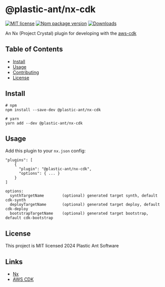 # @plastic-ant/nx-cdk

[![MIT license](https://img.shields.io/badge/License-MIT-blue.svg)](https://lbesson.mit-license.org/)
[![Npm package version](https://badgen.net/npm/v/@plastic-ant/nx-cdk)](https://npmjs.com/package/@plastic-ant/nx-cdk)
[![Downloads](https://img.shields.io/npm/dm/@plastic-ant/nx-cdk.svg)](https://npmjs.com/package/@plastic-ant/nx-cdk)

An Nx (Project Crystal) plugin for developing with the [aws-cdk](https://docs.aws.amazon.com/cdk/latest/guide/home.html)

## Table of Contents

- [Install](#install)
- [Usage](#usage)
- [Contributing](#contributing)
- [License](#license)

## Install

```shell
# npm
npm install --save-dev @plastic-ant/nx-cdk

# yarn
yarn add --dev @plastic-ant/nx-cdk
```

## Usage

Add this plugin to your `nx.json` config:

```
"plugins": [
    {
      "plugin": "@plastic-ant/nx-cdk",
      "options": { ... }
    }
]
```

```
options:
  synthTargetName        (optional) generated target synth, default cdk-synth
  deployTargetName       (optional) generated target deploy, default cdk-deploy
  bootstrapTargetName    (optional) generated target bootstrap, default cdk-bootstrap
```

## License

This project is MIT licensed 2024 Plastic Ant Software

## Links

- [Nx](https://github.com/nrwl/nx)
- [AWS CDK](https://docs.aws.amazon.com/cdk/v2/guide/home.html)
